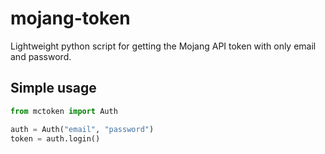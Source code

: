 # mojang-token
Lightweight python script for getting the Mojang API token with only email and password.

## Simple usage
```py
from mctoken import Auth

auth = Auth("email", "password")
token = auth.login()
```
